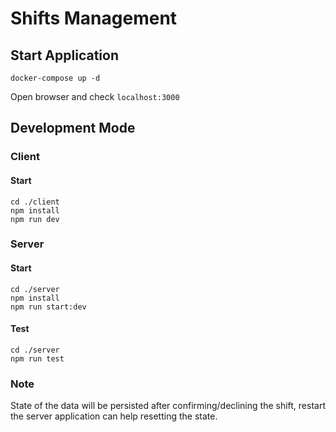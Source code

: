 # Shifts Management

## Start Application
```
docker-compose up -d
```

Open browser and check `localhost:3000`

## Development Mode

### Client 

#### Start
```
cd ./client
npm install
npm run dev
```

### Server

#### Start
```
cd ./server
npm install
npm run start:dev
```

#### Test
```
cd ./server
npm run test
```

### Note
State of the data will be persisted after confirming/declining the shift, 
restart the server application can help resetting the state.